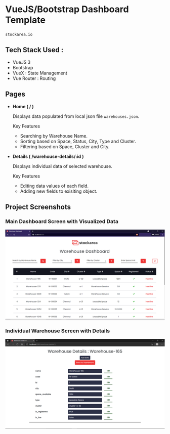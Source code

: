 # VueJS/Bootstrap Dashboard Template

`stockarea.io`

## Tech Stack Used :

- VueJS 3
- Bootstrap
- VueX : State Management
- Vue Router : Routing

## Pages

- <b>Home ( / )</b>

  Displays data populated from local json file `warehouses.json`.

  Key Features

  - Searching by Warehouse Name.
  - Sorting based on Space, Status, City, Type and Cluster.
  - Filtering based on Space, Cluster and City.

- <b>Details ( /warehouse-details/:id )</b>

  Displays individual data of selected warehouse.

  Key Features

  - Editing data values of each field.
  - Adding new fields to exisiting object.

## Project Screenshots

<h3>Main Dashboard Screen with Visualized Data</h3>
<img src="./public/dash.png" alt="Dashboard Image">

<h3>Individual Warehouse Screen with Details</h3>
<img src="./public/detail.png" alt="Details Image">
